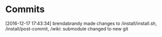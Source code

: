 # Commits 

[2016-12-17 17:43:34] brendabrandy made changes to /install/install.sh, /install/post-commit, /wiki: submodule changed to new git


